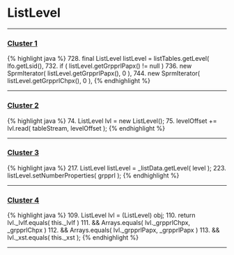 # ListLevel

***

### [Cluster 1](./1)
{% highlight java %}
728. final ListLevel listLevel = listTables.getLevel( lfo.getLsid(),
732. if ( listLevel.getGrpprlPapx() != null )
736.             new SprmIterator( listLevel.getGrpprlPapx(), 0 ),
744.             new SprmIterator( listLevel.getGrpprlChpx(), 0 ),
{% endhighlight %}

***

### [Cluster 2](./2)
{% highlight java %}
74. ListLevel lvl = new ListLevel();
75. levelOffset += lvl.read( tableStream, levelOffset );
{% endhighlight %}

***

### [Cluster 3](./3)
{% highlight java %}
217. ListLevel listLevel = _listData.getLevel( level );
223. listLevel.setNumberProperties( grpprl );
{% endhighlight %}

***

### [Cluster 4](./4)
{% highlight java %}
109. ListLevel lvl = (ListLevel) obj;
110. return lvl._lvlf.equals( this._lvlf )
111.         && Arrays.equals( lvl._grpprlChpx, _grpprlChpx )
112.         && Arrays.equals( lvl._grpprlPapx, _grpprlPapx )
113.         && lvl._xst.equals( this._xst );
{% endhighlight %}

***

